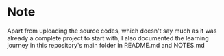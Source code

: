 # Note
Apart from uploading the source codes, which doesn't say much as it was already a complete project to start with, I also documented the learning journey in this repository's main folder in README.md and NOTES.md